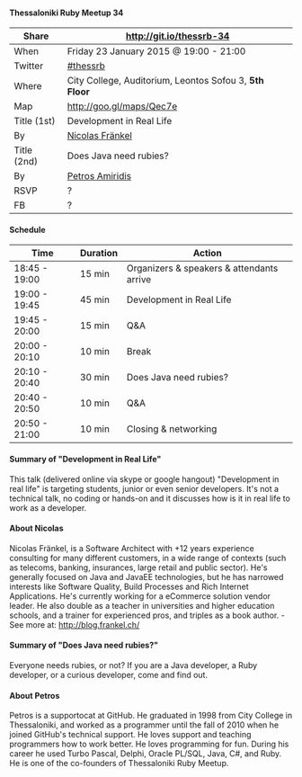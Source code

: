 #### Thessaloniki Ruby Meetup 34

Share       | http://git.io/thessrb-34
----------- | ------------------------
When        | Friday 23 January 2015 @ 19:00 - 21:00
Twitter     | [#thessrb](https://twitter.com/search?src=typd&q=%23thessrb)
Where       | City College, Auditorium, Leontos Sofou 3, **5th Floor**
Map         | http://goo.gl/maps/Qec7e
Title (1st) | Development in Real Life
By          | [Nicolas Fränkel](https://github.com/nfrankel)
Title (2nd) | Does Java need rubies?
By          | [Petros Amiridis](https://github.com/petros)
RSVP        | ?
FB          | ?

#### Schedule

Time          | Duration | Action
------------- | -------- | -----------------------------------------
18:45 - 19:00 | 15 min   | Organizers & speakers & attendants arrive
19:00 - 19:45 | 45 min   | Development in Real Life
19:45 - 20:00 | 15 min   | Q&A
20:00 - 20:10 | 10 min   | Break
20:10 - 20:40 | 30 min   | Does Java need rubies?
20:40 - 20:50 | 10 min   | Q&A
20:50 - 21:00 | 10 min   | Closing & networking

#### Summary of "Development in Real Life"

This talk (delivered online via skype or google hangout) "Development in real life" is targeting students, junior or even senior developers. It's not a technical talk, no coding or hands-on and it discusses how is it in real life to work as a developer.

#### About Nicolas

Nicolas Fränkel, is a Software Architect with +12 years experience consulting for many different customers, in a wide range of contexts (such as telecoms, banking, insurances, large retail and public sector). He's generally focused on Java and JavaEE technologies, but he has narrowed interests like Software Quality, Build Processes and Rich Internet Applications. He's currently working for a eCommerce solution vendor leader. He also double as a teacher in universities and higher education schools, and a trainer for experienced pros, and triples as a book author. - See more at: http://blog.frankel.ch/

#### Summary of "Does Java need rubies?"

Everyone needs rubies, or not? If you are a Java developer, a Ruby developer, or a curious developer, come and find out.

#### About Petros

Petros is a supportocat at GitHub. He graduated in 1998 from City College in Thessaloniki, and worked as a programmer until the fall of 2010 when he joined GitHub's technical support. He loves support and teaching programmers how to work better. He loves programming for fun. During his career he used Turbo Pascal, Delphi, Oracle PL/SQL, Java, C#, and Ruby. He is one of the co-founders of Thessaloniki Ruby Meetup.
